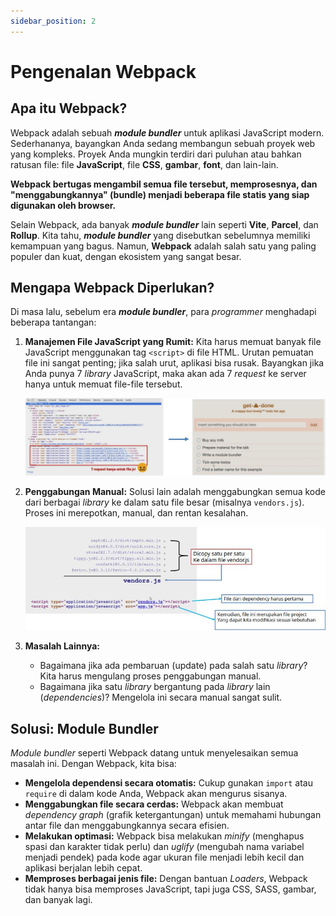 ```yaml
---
sidebar_position: 2
---
```


# Pengenalan Webpack

## Apa itu Webpack?

Webpack adalah sebuah **_module bundler_** untuk aplikasi JavaScript modern. Sederhananya, bayangkan Anda sedang membangun sebuah proyek web yang kompleks. Proyek Anda mungkin terdiri dari puluhan atau bahkan ratusan file: file **JavaScript**, file **CSS**, **gambar**, **font**, dan lain-lain.

**Webpack bertugas mengambil semua file tersebut, memprosesnya, dan "menggabungkannya" (bundle) menjadi beberapa file statis yang siap digunakan oleh browser.**

Selain Webpack, ada banyak **_module bundler_** lain seperti **Vite**, **Parcel**, dan **Rollup**. Kita tahu, **_module bundler_** yang disebutkan sebelumnya memiliki kemampuan yang bagus. Namun, **Webpack** adalah salah satu yang paling populer dan kuat, dengan ekosistem yang sangat besar.

## Mengapa Webpack Diperlukan?

Di masa lalu, sebelum era **_module bundler_**, para _programmer_ menghadapi beberapa tantangan:

1.  **Manajemen File JavaScript yang Rumit:** Kita harus memuat banyak file JavaScript menggunakan tag `<script>` di file HTML. Urutan pemuatan file ini sangat penting; jika salah urut, aplikasi bisa rusak. Bayangkan jika Anda punya 7 _library_ JavaScript, maka akan ada 7 _request_ ke server hanya untuk memuat file-file tersebut.

    ![gambar-1](./assets/001/gambar-1.jpg)

2.  **Penggabungan Manual:** Solusi lain adalah menggabungkan semua kode dari berbagai _library_ ke dalam satu file besar (misalnya `vendors.js`). Proses ini merepotkan, manual, dan rentan kesalahan.

    ![gambar-2](./assets/001/gambar-2.jpg)

3.  **Masalah Lainnya:**
    - Bagaimana jika ada pembaruan (update) pada salah satu _library_? Kita harus mengulang proses penggabungan manual.
    - Bagaimana jika satu _library_ bergantung pada _library_ lain (_dependencies_)? Mengelola ini secara manual sangat sulit.

## Solusi: Module Bundler

_Module bundler_ seperti Webpack datang untuk menyelesaikan semua masalah ini. Dengan Webpack, kita bisa:

- **Mengelola dependensi secara otomatis:** Cukup gunakan `import` atau `require` di dalam kode Anda, Webpack akan mengurus sisanya.
- **Menggabungkan file secara cerdas:** Webpack akan membuat _dependency graph_ (grafik ketergantungan) untuk memahami hubungan antar file dan menggabungkannya secara efisien.
- **Melakukan optimasi:** Webpack bisa melakukan _minify_ (menghapus spasi dan karakter tidak perlu) dan _uglify_ (mengubah nama variabel menjadi pendek) pada kode agar ukuran file menjadi lebih kecil dan aplikasi berjalan lebih cepat.
- **Memproses berbagai jenis file:** Dengan bantuan _Loaders_, Webpack tidak hanya bisa memproses JavaScript, tapi juga CSS, SASS, gambar, dan banyak lagi.
